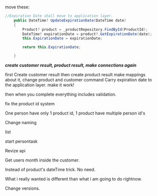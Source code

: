 move these:

```csharp
//Expiration Date shall move to application layer.
    public DateTime? UpdateExpirationDate(DateTime date)
    {
        Product? product = _productRepository.FindById(ProductId);
        DateTime? expirationDate = product?.GetExpirationDate(date);
        this.ExpirationDate = expirationDate;

        return this.ExpirationDate;

    }
```


***create customer result, product result, make connections again***


first Create customer result
then create product result
make mappings about it, change product and customer command
Carry expiration date to the application layer.
make it work!

then when you complete everything includes validation. 

fix the product id system

One person have only 1 product id, 
1 product have multiple person id's

Change naming


list

start persontask


Revize api


Get users month inside the customer.

Instead of product's dateTime trick. No need.

What i really wanted is different than what i am going to do rightnow.

Change versions.